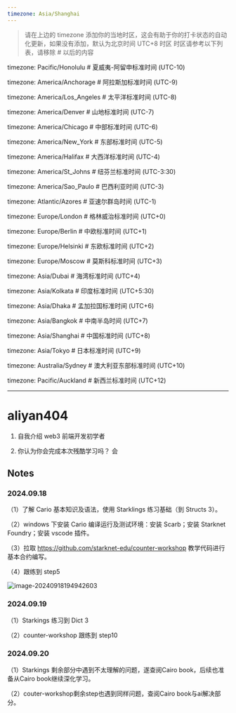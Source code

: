 ```yaml
---
timezone: Asia/Shanghai
---
```


> 请在上边的 timezone 添加你的当地时区，这会有助于你的打卡状态的自动化更新，如果没有添加，默认为北京时间 UTC+8 时区
> 时区请参考以下列表，请移除 # 以后的内容

timezone: Pacific/Honolulu # 夏威夷-阿留申标准时间 (UTC-10)

timezone: America/Anchorage # 阿拉斯加标准时间 (UTC-9)

timezone: America/Los_Angeles # 太平洋标准时间 (UTC-8)

timezone: America/Denver # 山地标准时间 (UTC-7)

timezone: America/Chicago # 中部标准时间 (UTC-6)

timezone: America/New_York # 东部标准时间 (UTC-5)

timezone: America/Halifax # 大西洋标准时间 (UTC-4)

timezone: America/St_Johns # 纽芬兰标准时间 (UTC-3:30)

timezone: America/Sao_Paulo # 巴西利亚时间 (UTC-3)

timezone: Atlantic/Azores # 亚速尔群岛时间 (UTC-1)

timezone: Europe/London # 格林威治标准时间 (UTC+0)

timezone: Europe/Berlin # 中欧标准时间 (UTC+1)

timezone: Europe/Helsinki # 东欧标准时间 (UTC+2)

timezone: Europe/Moscow # 莫斯科标准时间 (UTC+3)

timezone: Asia/Dubai # 海湾标准时间 (UTC+4)

timezone: Asia/Kolkata # 印度标准时间 (UTC+5:30)

timezone: Asia/Dhaka # 孟加拉国标准时间 (UTC+6)

timezone: Asia/Bangkok # 中南半岛时间 (UTC+7)

timezone: Asia/Shanghai # 中国标准时间 (UTC+8)

timezone: Asia/Tokyo # 日本标准时间 (UTC+9)

timezone: Australia/Sydney # 澳大利亚东部标准时间 (UTC+10)

timezone: Pacific/Auckland # 新西兰标准时间 (UTC+12)

---

# aliyan404

1. 自我介绍
   web3 前端开发初学者

2. 你认为你会完成本次残酷学习吗？
   会

## Notes

<!-- Content_START -->

### 2024.09.18

 （1）了解 Cario 基本知识及语法，使用 Starklings 练习基础（到 Structs 3）。

 （2）windows 下安装 Cario 编译运行及测试环境：安装 Scarb；安装 Starknet Foundry；安装 vscode 插件。

 （3）拉取 https://github.com/starknet-edu/counter-workshop 教学代码进行基本合约编写。

 （4）跟练到 step5

![image-20240918194942603](C:\Users\14344\AppData\Roaming\Typora\typora-user-images\image-20240918194942603.png)



### 2024.09.19

 （1）Starkings 练习到 Dict 3

 （2）counter-workshop 跟练到 step10



### 2024.09.20

 （1）Starkings 剩余部分中遇到不太理解的问题，遂查阅Cairo book，后续也准备从Cairo book继续深化学习。

（2）couter-workshop剩余step也遇到同样问题，查阅Cairo book与ai解决部分。

<!-- Content_END -->
